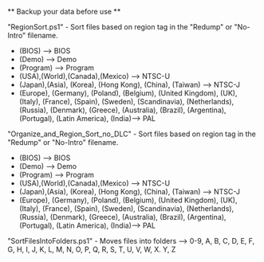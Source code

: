 ** Backup your data before use **

"RegionSort.ps1" - Sort files based on region tag in the "Redump" or "No-Intro" filename.
  - (BIOS) --> BIOS
  - (Demo) --> Demo
  - (Program) --> Program
  - (USA),(World),(Canada),(Mexico) --> NTSC-U
  - (Japan),(Asia), (Korea), (Hong Kong), (China), (Taiwan) --> NTSC-J
  - (Europe), (Germany), (Poland), (Belgium), (United Kingdom), (UK), (Italy), (France), (Spain), (Sweden), (Scandinavia), (Netherlands), (Russia), (Denmark), (Greece), (Australia), (Brazil), (Argentina), (Portugal), (Latin America), (India)--> PAL

"Organize_and_Region_Sort_no_DLC" - Sort files based on region tag in the "Redump" or "No-Intro" filename.
  - (BIOS) --> BIOS
  - (Demo) --> Demo
  - (Program) --> Program
  - (USA),(World),(Canada),(Mexico) --> NTSC-U
  - (Japan),(Asia), (Korea), (Hong Kong), (China), (Taiwan) --> NTSC-J
  - (Europe), (Germany), (Poland), (Belgium), (United Kingdom), (UK), (Italy), (France), (Spain), (Sweden), (Scandinavia), (Netherlands), (Russia), (Denmark), (Greece), (Australia), (Brazil), (Argentina), (Portugal), (Latin America), (India)--> PAL

"SortFilesIntoFolders.ps1" - Moves files into folders --> 0-9, A, B, C, D, E, F, G, H, I, J, K, L, M, N, O, P, Q, R, S, T, U, V, W, X. Y, Z